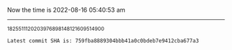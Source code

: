 Now the time is 2022-08-16 05:40:53 am

---

<small>1825511120203976898148121609514900</small>

```txt
Latest commit SHA is: 759fba8889304bbb41a0c0bdeb7e9412cba677a3
```
